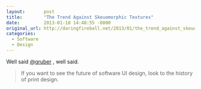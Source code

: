 ```yaml
---
layout:       post
title:        "The Trend Against Skeuomorphic Textures"
date:         2013-01-18 14:48:55 -0800
original_url: http://daringfireball.net/2013/01/the_trend_against_skeuomorphism
categories:
  - Software
  - Design
---
```


Well said  [@gruber](https://twitter.com/gruber) , well said.

 > If you want to see the future of software UI design, look to the history of print design.

